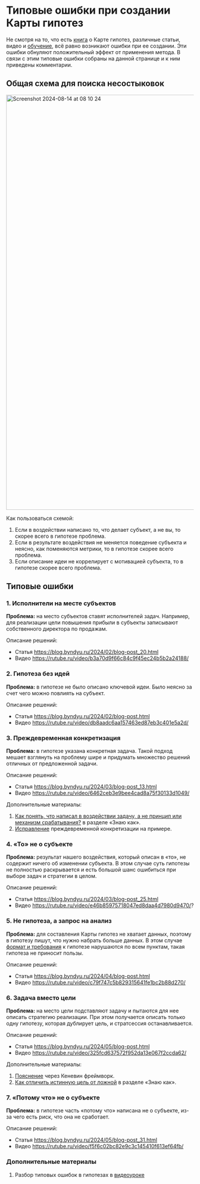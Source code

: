 # Типовые ошибки при создании Карты гипотез

Не смотря на то, что есть [книга](https://картагипотез.рф/book) о Карте гипотез, различные статьи, видео и [обучение](https://картагипотез.рф/study), всё равно возникают ошибки при ее создании. Эти ошибки обнуляют положительный эффект от применения метода. В связи с этим типовые ошибки собраны на данной странице и к ним приведены комментарии.

## Общая схема для поиска несостыковок

<img width="1115" alt="Screenshot 2024-08-14 at 08 10 24" src="https://github.com/user-attachments/assets/e9aa0f8b-920d-4084-8fc4-d96a8d67d32f">

Как пользоваться схемой:
1. Если в воздействии написано то, что делает субъект, а не вы, то скорее всего в гипотезе проблема.
2. Если в результате воздействия не меняется поведение субъекта и неясно, как поменяются метрики, то в гипотезе скорее всего проблема.
3. Если описание идеи не коррелирует с мотивацией субъекта, то в гипотезе скорее всего проблема.

## Типовые ошибки

### 1. Исполнители на месте субъектов

**Проблема:** на место субъектов ставят исполнителей задач. Например, для реализации цели повышения прибыли в субъекты записывают собственного директора по продажам.

Описание решений:
 * Статья https://blog.byndyu.ru/2024/02/blog-post_20.html
 * Видео https://rutube.ru/video/b3a70d9f66c84c9f45ec24b5b2a24188/ 

### 2. Гипотеза без идей

**Проблема:** в гипотезе не было описано ключевой идеи. Было неясно за счет чего можно повлиять на субъект.

Описание решений:
 * Статья https://blog.byndyu.ru/2024/02/blog-post.html
 * Видео https://rutube.ru/video/db8aadc6aa157463ed87eb3c401e5a2d/

### 3. Преждевременная конкретизация

**Проблема:** в гипотезе указана конкретная задача. Такой подход мешает взглянуть на проблему шире и придумать множество  решений отличных от предложенной задачи.

Описание решений:
 * Статья https://blog.byndyu.ru/2024/03/blog-post_13.html
 * Видео https://rutube.ru/video/6462ceb3e9bee4cad8a75f30133d1049/

Дополнительные материалы:
1. [Как понять, что написал в воздействии задачу, а не принцип или механизм срабатывания?](https://github.com/Byndyusoft/hypothesismapping/blob/main/knowhow.md#-как-понять-что-написал-в-воздействии-задачу-а-не-принцип-или-механизм-срабатывания) в разделе «Знаю как».
2. [Исправление](https://blog.byndyu.ru/2024/09/blog-post_4.html) преждевременной конкретизации на примере.


### 4. «То» не о субъекте

**Проблема:** результат нашего воздействия, который описан в «то», не содержит ничего об изменении субъекта. В этом случае суть гипотезы не полностью раскрывается и есть большой шанс ошибиться при выборе задач и стратегии в целом.

Описание решений:
 * Статья https://blog.byndyu.ru/2024/03/blog-post_25.html
 * Видео https://rutube.ru/video/e46b85975718047ed8daa4d7980d9470/?

### 5. Не гипотеза, а запрос на анализ

**Проблема:** для составления Карты гипотез не хватает данных, поэтому в гипотезу пишут, что нужно набрать больше данных. В этом случае [формат и требования](https://github.com/Byndyusoft/hypothesismapping?tab=readme-ov-file#формат-гипотезы) к гипотезе нарушаются по всем пунктам, такая гипотеза не приносит пользы.

Описание решений:
 * Статья https://blog.byndyu.ru/2024/04/blog-post.html
 * Видео https://rutube.ru/video/c79f747c5b829315641fe1bc2b88d270/

### 6. Задача вместо цели

**Проблема:** на место цели подставляют задачу и пытаются для нее описать стратегию реализации. При этом получается описать только одну гипотезу, которая дублирует цель, и стратсессия останавливается.

Описание решений:
 * Статья https://blog.byndyu.ru/2024/05/blog-post.html
 * Видео https://rutube.ru/video/325fcd637572f952da13e067f2ccda62/

Дополнительные материалы:
1. [Пояснение](https://blog.byndyu.ru/2024/05/blog-post_7.html) через Кеневин фреймворк.
2. [Как отличить истинную цель от ложной](https://github.com/Byndyusoft/hypothesismapping/blob/main/knowhow.md#-как-отличить-истинную-цель-от-ложной) в разделе «Знаю как».


### 7. «Потому что» не о субъекте

**Проблема:** в гипотезе часть «потому что» написана не о субъекте, из-за чего есть риск, что она не сработает.

Описание решений:
 * Статья https://blog.byndyu.ru/2024/05/blog-post_31.html
 * Видео https://rutube.ru/video/f5f6c02bc82e9c3c145410f613ef64fb/

### Дополнительные материалы
1. Разбор типовых ошибок в гипотезах в [видеоуроке](https://blog.byndyu.ru/2024/06/blog-post_29.html)
